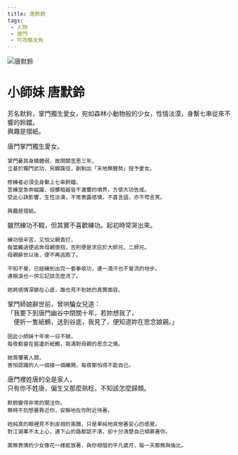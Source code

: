 ```yaml
---
title: 唐默鈴
tags:
 - 人物
 - 唐門
 - 可攻略女角
---
```


![唐默鈴](/images/characters/icon_sister.png)
# 小師妹 唐默鈴

芳名默鈴，掌門獨生愛女，宛如森林小動物般的少女，性情淡漠，身繫七串從來不響的鈴鐺。  
興趣是摺紙。

<Tabs>
  <Tab title="列傳一">
	唐門掌門獨生愛女。
	
	掌門憂其身嬌體弱，故閉關苦思三年，
	立基於獨門武功，另闢蹊徑，創制出「天地無聲勢」授予愛女。
	
	修練者必須全身繫上七串鈴鐺，
	苦練至急奔縱躍、投擲暗器皆不激響的境界，方使大功告成。
	受此心訣影響，生性淡漠，不常表露感情，不喜言語，亦不苟言笑。
	
	興趣是摺紙。
  </Tab>
  <Tab title="列傳二">
	雖然練功不輟，但其實不喜歡練功。起初時常哭出來。
	
	練功很辛苦，又怕父親責打，
	每當難過便逃奔母親懷抱，否則便是求庇於大師兄、二師兄。
	母親辭世以後，便不再逃跑了。
	
	不知不覺，已經練到出完一套拳收功，連一滴汗也不會流的地步。
	連眼淚也一併忘記該怎麼流了。
	
	她將感情深鎖在心底，誰也見不到她的真實面容。
  </Tab>
  <Tab title="列傳三">
	掌門師娘辭世前，曾哄騙女兒道：<br>
	「我要下到唐門幽谷中閉關十年，若妳想我了，<br>
	　便折一隻紙鶴，送到谷底，我見了，便知道妳在思念娘親。」
	
	因此小師妹十年來一日不絕，
	每夜都會在窗邊折紙鶴，寫滿對母親的思念之情。
	
	她畏懼著人間，
	害怕認識的人一個接一個離開，每夜都怕得不能自已。
  </Tab>
  <Tab title="列傳四">
	唐門裡姓唐的全是家人，<br>
	只有你不姓唐，偏生又那麼熟稔，不知該怎麼歸類。
	
	默鈴變得非常的關注你。	
	無時不刻想要靠近你，安靜地在你附近待著。
	
	她純真的眼裡見不到皮相的美醜，只是單純地貪戀著安心的感覺。	
	對江湖事不太上心，連下山的路都認不清，卻十分清楚自己傾慕著你。
	
	面無表情的少女像花一樣綻放著，與你相偕的平凡歲月，每一天都無與倫比。
  </Tab>
</Tabs>